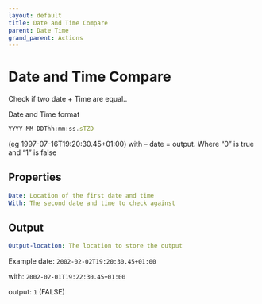 ```yaml
---
layout: default
title: Date and Time Compare
parent: Date Time
grand_parent: Actions
---
```

# Date and Time Compare
Check if two date + Time are equal..  

Date and Time format
```js
YYYY-MM-DDThh:mm:ss.sTZD
```
(eg 1997-07-16T19:20:30.45+01:00)
with – date = output.   Where “0” is true and “1” is false

## Properties
```yaml
Date: Location of the first date and time
With: The second date and time to check against
```

## Output
```yaml
Output-location: The location to store the output
```

Example
date: `2002-02-02T19:20:30.45+01:00`

with: `2002-02-01T19:22:30.45+01:00`

output: `1` (FALSE)
